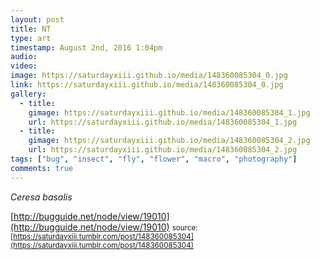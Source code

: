 ```yaml
---
layout: post
title: NT
type: art
timestamp: August 2nd, 2016 1:04pm
audio: 
video: 
image: https://saturdayxiii.github.io/media/148360085304_0.jpg
link: https://saturdayxiii.github.io/media/148360085304_0.jpg
gallery:
  - title: 
    gimage: https://saturdayxiii.github.io/media/148360085304_1.jpg
    url: https://saturdayxiii.github.io/media/148360085304_1.jpg
  - title: 
    gimage: https://saturdayxiii.github.io/media/148360085304_2.jpg
    url: https://saturdayxiii.github.io/media/148360085304_2.jpg
tags: ["bug", "insect", "fly", "flower", "macro", "photography"]
comments: true
---
```



*Ceresa basalis*


[http://bugguide.net/node/view/19010](http://bugguide.net/node/view/19010)
<small>source: [https://saturdayxiii.tumblr.com/post/148360085304](https://saturdayxiii.tumblr.com/post/148360085304)</small>